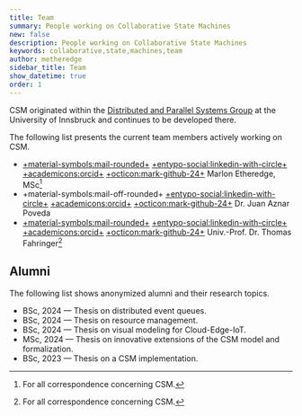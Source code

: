 ```yaml
---
title: Team
summary: People working on Collaborative State Machines
new: false
description: People working on Collaborative State Machines
keywords: collaborative,state,machines,team
author: metheredge
sidebar_title: Team
show_datetime: true
order: 1
---
```


CSM originated within the 
[Distributed and Parallel Systems Group](https://dps.uibk.ac.at/) at the University of Innsbruck and continues
to be developed there.

The following list presents the current team members actively working on CSM.

- [+material-symbols:mail-rounded+](mailto:marlon.etheredge@uibk.ac.at)
  [+entypo-social:linkedin-with-circle+](https://www.linkedin.com/in/marlonetheredge/)
  [+academicons:orcid+](https://orcid.org/0009-0007-3791-9378)
  [+octicon:mark-github-24+](https://github.com/Frnd-me)
  Marlon Etheredge, MSc[^1]
- +material-symbols:mail-off-rounded+
  [+entypo-social:linkedin-with-circle+](https://www.linkedin.com/in/juanaznar/)
  [+academicons:orcid+](https://orcid.org/0000-0002-0879-6651)
  [+octicon:mark-github-24+](https://github.com/juanaznarp94)
  Dr. Juan Aznar Poveda
- [+material-symbols:mail-rounded+](mailto:thomas.fahringer@uibk.ac.at)
  [+entypo-social:linkedin-with-circle+](https://www.linkedin.com/in/thomas-fahringer-b50755a/)
  [+academicons:orcid+](https://orcid.org/0000-0003-4293-1228)
  [+octicon:mark-github-24+](https://github.com/tfahringer)
  Univ.-Prof. Dr. Thomas Fahringer[^1]

[^1]: For all correspondence concerning CSM.

## Alumni

The following list shows anonymized alumni and their research topics.

- BSc, 2024 &mdash; Thesis on distributed event queues.
- BSc, 2024 &mdash; Thesis on resource management.
- BSc, 2024 &mdash; Thesis on visual modeling for Cloud-Edge-IoT.
- MSc, 2024 &mdash; Thesis on innovative extensions of the CSM model and formalization.
- BSc, 2023 &mdash; Thesis on a CSM implementation.